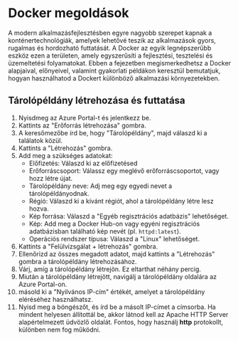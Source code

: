 # Docker megoldások

A modern alkalmazásfejlesztésben egyre nagyobb szerepet kapnak a konténertechnológiák, amelyek lehetővé teszik az alkalmazások gyors, rugalmas és hordozható futtatását. A Docker az egyik legnépszerűbb eszköz ezen a területen, amely egyszerűsíti a fejlesztési, tesztelési és üzemeltetési folyamatokat. Ebben a fejezetben megismerkedhetsz a Docker alapjaival, előnyeivel, valamint gyakorlati példákon keresztül bemutatjuk, hogyan használhatod a Dockert különböző alkalmazási környezetekben.

## Tárolópéldány létrehozása és futtatása

1. Nyisdmeg az Azure Portal-t és jelentkezz be.
2. Kattints az "Erőforrás létrehozása" gombra.
3. A keresőmezőbe írd be, hogy "Tárolópéldány", majd válaszd ki a találatok közül.
4. Kattints a "Létrehozás" gombra.
5. Add meg a szükséges adatokat:
   - Előfizetés: Válaszd ki az előfizetésed
   - Erőforráscsoport: Válassz egy meglévő erőforráscsoportot, vagy hozz létre újat.
   - Tárolópéldány neve: Adj meg egy egyedi nevet a tárolópéldányodnak.
   - Régió: Válaszd ki a kívánt régiót, ahol a tárolópéldány létre lesz hozva.
   - Kép forrása: Válaszd a "Egyéb regisztrációs adatbázis" lehetőséget.
   - Kép: Add meg a Docker Hub-on vagy egyéni regisztrációs adatbázisban található kép nevét (pl. `httpd:latest`).
   - Operációs rendszer típusa: Válaszd a "Linux" lehetőséget.
6. Kattints a "Felülvizsgálat + létrehozás" gombra.
7. Ellenőrizd az összes megadott adatot, majd kattints a "Létrehozás" gombra a tárolópéldány létrehozásához.
8. Várj, amíg a tárolópéldány létrejön. Ez eltarthat néhány percig.
9. Miután a tárolópéldány létrejött, navigálj a tárolópéldány oldalára az Azure Portal-on.
10. másold ki a "Nyilvános IP-cím" értékét, amelyet a tárolópéldány eléréséhez használhatsz.
11. Nyisd meg a böngészőt, és írd be a másolt IP-címet a címsorba. Ha mindent helyesen állítottál be, akkor látnod kell az Apache HTTP Server alapértelmezett üdvözlő oldalát. Fontos, hogy használj **http** protokollt, különben nem fog működni.
